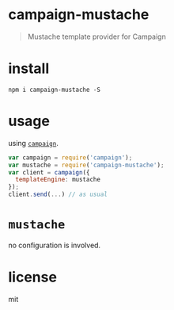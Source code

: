 # campaign-mustache

> Mustache template provider for Campaign

# install

```shell
npm i campaign-mustache -S
```

# usage

using [`campaign`](https://github.com/bevacqua/campaign).

```js
var campaign = require('campaign');
var mustache = require('campaign-mustache');
var client = campaign({
  templateEngine: mustache
});
client.send(...) // as usual
```

# `mustache`

no configuration is involved.

# license

mit
